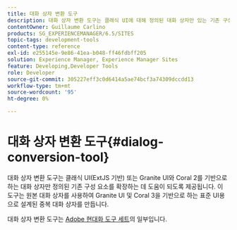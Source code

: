 ```yaml
---
title: 대화 상자 변환 도구
description: 대화 상자 변환 도구는 클래식 UI에 대해 정의된 대화 상자만 있는 기존 구성 요소를 확장하는 데 도움이 됩니다
contentOwner: Guillaume Carlino
products: SG_EXPERIENCEMANAGER/6.5/SITES
topic-tags: development-tools
content-type: reference
exl-id: e255145e-9e86-41ea-b048-ff46fdbff205
solution: Experience Manager, Experience Manager Sites
feature: Developing,Developer Tools
role: Developer
source-git-commit: 305227eff3c0d6414a5ae74bcf3a74309dccdd13
workflow-type: tm+mt
source-wordcount: '95'
ht-degree: 0%

---
```


# 대화 상자 변환 도구{#dialog-conversion-tool}

대화 상자 변환 도구는 클래식 UI(ExtJS 기반) 또는 Granite UI와 Coral 2를 기반으로 하는 대화 상자만 정의된 기존 구성 요소를 확장하는 데 도움이 되도록 제공됩니다. 이 도구는 원본 대화 상자를 사용하여 Granite UI 및 Coral 3을 기반으로 하는 표준 UI용으로 설계된 중복 대화 상자를 만듭니다.

대화 상자 변환 도구는 [Adobe 현대화 도구 세트](modernization-tools.md)의 일부입니다.
